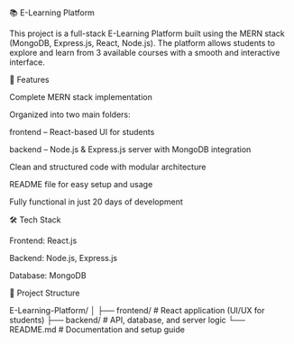 📚 E-Learning Platform

This project is a full-stack E-Learning Platform built using the MERN stack (MongoDB, Express.js, React, Node.js).
The platform allows students to explore and learn from 3 available courses with a smooth and interactive interface.

🚀 Features

Complete MERN stack implementation

Organized into two main folders:

frontend – React-based UI for students

backend – Node.js & Express.js server with MongoDB integration

Clean and structured code with modular architecture

README file for easy setup and usage

Fully functional in just 20 days of development

🛠️ Tech Stack

Frontend: React.js

Backend: Node.js, Express.js

Database: MongoDB

📂 Project Structure

E-Learning-Platform/
│
├── frontend/    # React application (UI/UX for students)
├── backend/     # API, database, and server logic
└── README.md    # Documentation and setup guide
